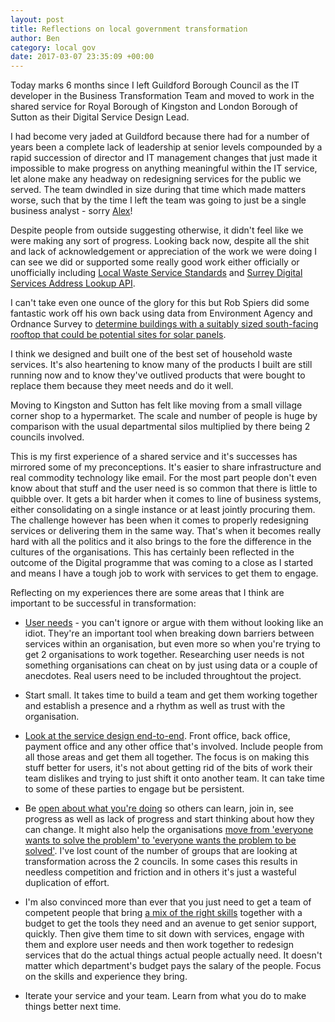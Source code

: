 ```yaml
---
layout: post
title: Reflections on local government transformation
author: Ben
category: local gov
date: 2017-03-07 23:35:09 +00:00
---
```

Today marks 6 months since I left Guildford Borough Council as the IT developer in the Business Transformation Team and moved to work in the shared service for Royal Borough of Kingston and London Borough of Sutton as their Digital Service Design Lead.

I had become very jaded at Guildford because there had for a number of years been a complete lack of leadership at senior levels compounded by a rapid succession of director and IT management changes that just made it impossible to make progress on anything meaningful within the IT service, let alone make any headway on redesigning services for the public we served. The team dwindled in size during that time which made matters worse, such that by the time I left the team was going to just be a single business analyst - sorry [Alex](https://twitter.com/InterestedAl)!

Despite people from outside suggesting otherwise, it didn't feel like we were making any sort of progress. Looking back now, despite all the shit and lack of acknowledgement or appreciation of the work we were doing I can see we did or supported some really good work either officially or unofficially including [Local Waste Service Standards](http://www.localdigitalcoalition.uk/product/local-waste-service-standards-project/) and [Surrey Digital Services Address Lookup API](http://surreydigitalservices.github.io/sds-addresses/).

I can't take even one ounce of the glory for this but Rob Spiers did some fantastic work off his own back using data from Environment Agency and Ordnance Survey to [determine buildings with a suitably sized south-facing rooftop that could be potential sites for solar panels](https://surreydigitalservices.github.io/blog/2016/03/QGIS-Rooftop-Aspect-Analysis).

I think we designed and built one of the best set of household waste services. It's also heartening to know many of the products I built are still running now and to know they've outlived products that were bought to replace them because they meet needs and do it well.

Moving to Kingston and Sutton has felt like moving from a small village corner shop to a hypermarket. The scale and number of people is huge by comparison with the usual departmental silos multiplied by there being 2 councils involved.

This is my first experience of a shared service and it's successes has mirrored some of my preconceptions. It's easier to share infrastructure and real commodity technology like email. For the most part people don't even know about that stuff and the user need is so common that there is little to quibble over. It gets a bit harder when it comes to line of business systems, either consolidating on a single instance or at least jointly procuring them. The challenge however has been when it comes to properly redesigning services or delivering them in the same way. That's when it becomes really hard with all the politics and it also brings to the fore the difference in the cultures of the organisations. This has certainly been reflected in the outcome of the Digital programme that was coming to a close as I started and means I have a tough job to work with services to get them to engage.

Reflecting on my experiences there are some areas that I think are important to be successful in transformation:

* [User needs](https://localgovdigital.info/localgov-digital-makers/outputs/local-government-digital-service-standard/standard/1/) - you can't ignore or argue with them without looking like an idiot. They're an important tool when breaking down barriers between services within an organisation, but even more so when you're trying to get 2 organisations to work together. Researching user needs is not something organisations can cheat on by just using data or a couple of anecdotes. Real users need to be included throughtout the project.

* Start small. It takes time to build a team and get them working together and establish a presence and a rhythm as well as trust with the organisation.

* [Look at the service design end-to-end](https://www.gov.uk/design-principles#eighth). Front office, back office, payment office and any other office that's involved. Include people from all those areas and get them all together. The focus is on making this stuff better for users, it's not about getting rid of the bits of work their team dislikes and trying to just shift it onto another team. It can take time to some of these parties to engage but be persistent.

* Be [open about what you're doing](https://www.gov.uk/design-principles#tenth) so others can learn, join in, see progress as well as lack of progress and start thinking about how they can change. It might also help the organisations [move from 'everyone wants to solve the problem' to 'everyone wants the problem to be solved'](http://www.hollidazed.co.uk/2016/04/30/everyone-wants-to-solve-the-problem/). I've lost count of the number of groups that are looking at transformation across the 2 councils. In some cases this results in needless competition and friction and in others it's just a wasteful duplication of effort. 

* I'm also convinced more than ever that you just need to get a team of competent people that bring [a mix of the right skills](https://localgovdigital.info/localgov-digital-makers/outputs/local-government-digital-service-standard/standard/2/) together with a budget to get the tools they need and an avenue to get senior support, quickly. Then give them time to sit down with services, engage with them and explore user needs and then work together to redesign services that do the actual things actual people actually need. It doesn't matter which department's budget pays the salary of the people. Focus on the skills and experience they bring.

* Iterate your service and your team. Learn from what you do to make things better next time.
